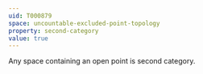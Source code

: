 ```yaml
---
uid: T000879
space: uncountable-excluded-point-topology
property: second-category
value: true
---
```

Any space containing an open point is second category.


